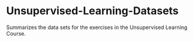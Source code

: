 # Unsupervised-Learning-Datasets
Summarizes the data sets for the exercises in the Unsupervised Learning Course.
